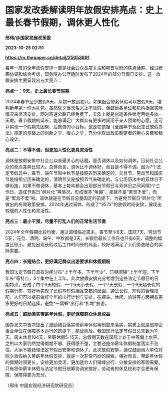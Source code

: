 # 国家发改委解读明年放假安排亮点：史上最长春节假期，调休更人性化
**邢伟/@国家发展改革委**

**2023-10-25 02:51**

**https://m.thepaper.cn/detail/25053891**

每年一度的全年放假安排一直是社会公众高度关注和翘首以盼的焦点话题。经过统筹协调和综合考虑，国务院办公厅适时发布了2024年的部分节假日安排。这一放假安排主要呈现出五大亮点：

**亮点一：9天，史上最长春节假期**

2024年春节至少放假8天，从初一放到初八，如果配合带薪休假可以放假9天，堪称新年第一份大礼包。虽然除夕当天名义上不放假，但鼓励各单位和机构根据实际情况来灵活安排。同时高速公路已经免费了，实质上就是创造条件给老百姓多放一天假。春节假期的延长，能够满足广大群众有更多时间用于亲人团聚的心愿，还可以实现一个假期先团聚、后旅游的小目标。这是在依据《全国年节及纪念日放假办法》规定的基础上的创新之举、暖心之举，充分体现出政策制定者的用心良苦和精心设计。

**亮点二：不得不调，但更加人性化更具灵活性**

调休是放假安排中社会公众普遍关心的话题，是否调休以及如何调休，目前社会公众的观点差异比较大。总体而言，调休比不调休好，而且是不得不调。因为7个法定节假日中，春节、端午节和中秋节是按照农历来确定的，元旦节、劳动节和国庆节是按照公历来确定的，清明节又是按照节气来确定的，与公历历法中的双休日不够衔接，如果不做调休，基本上每年都会出现部分节假日与双休日之间间隔1个工作日、造成节假日“碎片化”等情况，形成很多“单蹦”，那就不是“累觉不爱”，而是“累且不爱”啦。调休就是在节假日总量固定的前提下，为避免节假日“碎片化”所做出的有效政策安排。2024年通过调休，形成了“9573”的放假时间安排，展现出较强的人性化和灵活性。

**亮点三：最小干预，尽量不打乱人们的正常生活节奏**

2024年全年假期比较均衡，通过调借临近周末，春节至少8天、国庆7天、劳动节5天，元旦、清明、端午、中秋都是3天，长假后最长工作日也只有6天，调整的幅度比较小，避免出现长假过后工作时间长的局面，较好地满足了人们劳逸结合的实际需要。

**亮点四：长短结合，更好满足群众出游要求和休假期盼**

我国法定节假日具有时间分布“上半年多、下半年少”、日期间隔“上半年短、下半年长”等特点，5个集中在上半年。此次放假安排充分考虑到这些法定节假日的日期特点，形成了四个3天短假、一个5天小长假、一个7天长假、一个9天超长假的假期分布，较好地实现了长假与短假相互交错的局面。通过长假、短假的合理搭配，人们可以提前做好全年的出行计划与安排，在探亲、休闲、旅游等方面拥有更多更好的日期选择，避免“一窝蜂”出行和“扎堆”旅游。

**亮点五：鼓励落实带薪年休假，更好保障群众休息权益**

国办发文中首次提出了鼓励结合落实带薪年休假等制度来落实，实质上就是倡导企事业单位在保障基本运行的前提下，能放则放。我国现行法定节假日总天数为11天，周末休息104天，带薪休假5-15天，总假期天数在国际上处于中等偏上水平。之所以大家仍然觉得假期不够、获得感不强，主要还是带薪年休假制度落实不到位，大家不能错怪法定节假日安排和调休了。此次放假安排，通过鼓励用人单位将除夕放假纳入带薪年休假安排，就是一次非常巧妙的探索。相对而言，带薪年休假的假期时间更长，安排更加灵活，更加适合人们错峰出行、分散安排的客观需要。只有将带薪年休假与法定节假日统筹协调安排好，劳动者的休息权利才会更有保障，保障得更为充分。

（邢伟 中国宏观经济研究院研究员）